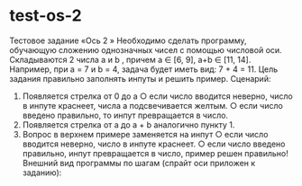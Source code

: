 # test-os-2
Тестовое задание «Ось 2
»
Необходимо сделать программу, обучающую сложению однозначных чисел с
помощью числовой оси.
Складываются 2 числа a и b , причем a ∈ [6, 9], a+b ∈ [11, 14]. Например, при a = 7 и
b = 4, задача будет иметь вид: 7 + 4 = 11. Цель задания правильно
заполнять инпуты
и решить пример.
Сценарий:
1. Появляется стрелка от 0 до a
○ если число вводится неверно, число в инпуте краснеет, числа a
подсвечивается желтым.
○ если число введено правильно, то инпут превращается в число.
2. Появляется стрелка от a до a + b аналогично пункту 1.
3. Вопрос в верхнем примере заменяется на инпут
○ если число вводится неверно, число в инпуте краснеет.
○ если число введено правильно, инпут превращается в число, пример
решен правильно!
Внешний вид программы по шагам (спрайт оси приложен к заданию):
